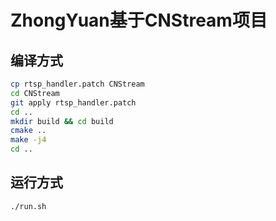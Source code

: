 # ZhongYuan基于CNStream项目

## 编译方式
```bash
cp rtsp_handler.patch CNStream
cd CNStream
git apply rtsp_handler.patch
cd ..
mkdir build && cd build
cmake ..
make -j4
cd ..
```

## 运行方式
```bash
./run.sh
```